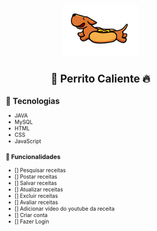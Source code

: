 <p align="center">
<img src="./assets/perritoca.png" width="40%" />
</p>

<h1 align="center">
   🐶 Perrito Caliente 🔥
</h1>

## 🚀 Tecnologias

- JAVA
- MySQL
- HTML
- CSS
- JavaScript

### 📝 Funcionalidades

- [] Pesquisar receitas
- [] Postar receitas
- [] Salvar receitas
- [] Atualizar receitas
- [] Excluir receitas
- [] Avaliar receitas
- [] Adicionar vídeo do youtube da receita
- [] Criar conta
- [] Fazer Login
